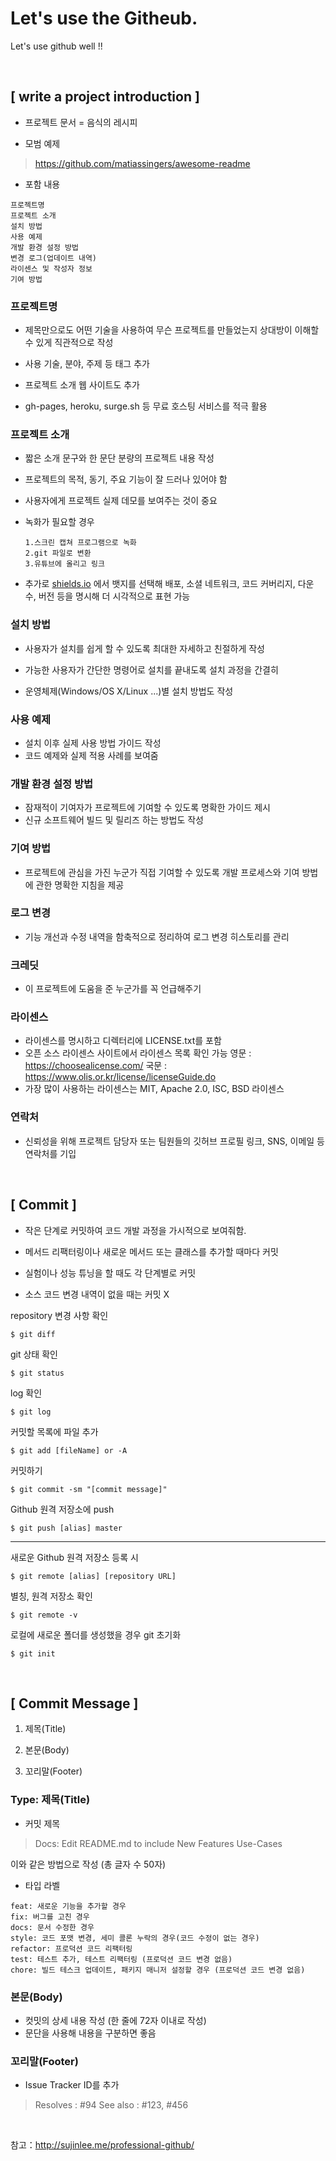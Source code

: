 # Let's use the Githeub.

Let's use github well !!

<br/>


## [ write a project introduction ]
- 프로젝트 문서 = 음식의 레시피

- 모범 예제

> https://github.com/matiassingers/awesome-readme

- 포함 내용

```
프로젝트명
프로젝트 소개
설치 방법
사용 예제
개발 환경 설정 방법
변경 로그(업데이트 내역)
라이센스 및 작성자 정보
기여 방법
```

### 프로젝트명

- 제목만으로도 어떤 기술을 사용하여 무슨 프로젝트를 만들었는지 상대방이 이해할 수 있게 직관적으로 작성

- 사용 기술, 분야, 주제 등 태그 추가

- 프로젝트 소개 웹 사이트도 추가

- gh-pages, heroku, surge.sh 등 무료 호스팅 서비스를 적극 활용

### 프로젝트 소개

- 짧은 소개 문구와 한 문단 분량의 프로젝트 내용 작성
- 프로젝트의 목적, 동기, 주요 기능이 잘 드러나 있어야 함
- 사용자에게 프로젝트 실제 데모를 보여주는 것이 중요
- 녹화가 필요할 경우
  ```
  1.스크린 캡쳐 프로그램으로 녹화
  2.git 파일로 변환
  3.유튜브에 올리고 링크
  ```

- 추가로 [shields.io](https://shields.io/) 에서 뱃지를 선택해 배포, 소셜 네트워크, 코드 커버리지, 다운 수, 버전 등을 명시해 더 시각적으로 표현 가능
### 설치 방법

- 사용자가 설치를 쉽게 할 수 있도록 최대한 자세하고 친절하게 작성

- 가능한 사용자가 간단한 명령어로 설치를 끝내도록 설치 과정을 간결히

- 운영체제(Windows/OS X/Linux ...)별 설치 방법도 작성

### 사용 예제

- 설치 이후 실제 사용 방법 가이드 작성
- 코드 예제와 실제 적용 사례를 보여줌

### 개발 환경 설정 방법

- 잠재적이 기여자가 프로젝트에 기여할 수 있도록 명확한 가이드 제시
- 신규 소프트웨어 빌드 및 릴리즈 하는 방법도 작성

### 기여 방법

- 프로젝트에 관심을 가진 누군가 직접 기여할 수 있도록 개발 프로세스와 기여 방법에 관한 명확한 지침을 제공

### 로그 변경

- 기능 개선과 수정 내역을 함축적으로 정리하여 로그 변경 히스토리를 관리

### 크레딧

- 이 프로젝트에 도움을 준 누군가를 꼭 언급해주기

### 라이센스

- 라이센스를 명시하고 디렉터리에 LICENSE.txt를 포함
- 오픈 소스 라이센스 사이트에서 라이센스 목록 확인 가능
  영문 : <https://choosealicense.com/>
  국문 : <https://www.olis.or.kr/license/licenseGuide.do>
- 가장 많이 사용하는 라이센스는 MIT, Apache 2.0, ISC, BSD 라이센스

### 연락처

- 신뢰성을 위해 프로젝트 담당자 또는 팀원들의 깃허브 프로필 링크, SNS, 이메일 등 연락처를 기입

<br/>


## [ Commit ]

- 작은 단계로 커밋하여 코드 개발 과정을 가시적으로 보여줘함.

- 메서드 리팩터링이나 새로운 메서드 또는 클래스를 추가할 때마다 커밋

- 실험이나 성능 튜닝을 할 때도 각 단계별로 커밋

- 소스 코드 변경 내역이 없을 때는 커밋 X


repository 변경 사항 확인
```
$ git diff
```

git 상태 확인

```
$ git status
```

log 확인

```
$ git log
```

커밋할 목록에 파일 추가

```
$ git add [fileName] or -A
```

커밋하기

```
$ git commit -sm "[commit message]"
```

Github 원격 저장소에 push

```
$ git push [alias] master
```

--------------

새로운 Github 원격 저장소 등록 시

```
$ git remote [alias] [repository URL]
```

별칭, 원격 저장소 확인

```
$ git remote -v
```

로컬에 새로운 폴더를 생성했을 경우 git 초기화

```
$ git init
```

<br/>

## [ Commit Message ]

1. 제목(Title)

2. 본문(Body)

3. 꼬리말(Footer)

### Type: 제목(Title)
- 커밋 제목

> Docs: Edit README.md to include New Features Use-Cases

이와 같은 방법으로 작성 (총 글자 수 50자)

- 타입 라벨 

```
feat: 새로운 기능을 추가할 경우
fix: 버그를 고친 경우
docs: 문서 수정한 경우
style: 코드 포맷 변경, 세미 콜론 누락의 경우(코드 수정이 없는 경우)
refactor: 프로덕션 코드 리팩터링
test: 테스트 추가, 테스트 리팩터링 (프로덕션 코드 변경 없음)
chore: 빌드 테스크 업데이트, 패키지 매니저 설정할 경우 (프로덕션 코드 변경 없음)
```

### 본문(Body)

- 컷밋의 상세 내용 작성 (한 줄에 72자 이내로 작성)
- 문단을 사용해 내용을 구분하면 좋음

### 꼬리말(Footer)

- Issue Tracker ID를 추가

> Resolves : #94
See also : #123, #456

<br/>

참고：<http://sujinlee.me/professional-github/>